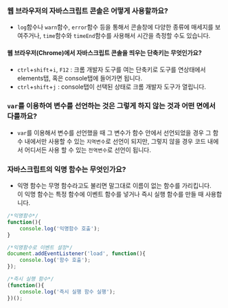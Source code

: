 ### 웹 브라우저의 자바스크립트 콘솔은 어떻게 사용할까요?
* `log`함수나 `warn`함수, `error`함수 등을 통해서 콘솔창에 다양한 종류에 매세지를 보여주거나, `time`함수와 `timeEnd`함수를 사용해서 시간을 측정할 수도 있습니다. 

#### 웹 브라우저(Chrome)에서 자바스크립트 콘솔을 띄우는 단축키는 무엇인가요?
* `ctrl`+`shift`+`i`, `F12` : 크롬 개발자 도구를 여는 단축키로 도구를 연상태에서 elements탭, 혹은 console탭에 들어가면 됩니다.
* `ctrl`+`shift`+`j` : console탭이 선택된 상태로 크롬 개발자 도구가 열립니다.

### `var`를 이용하여 변수를 선언하는 것은 그렇게 하지 않는 것과 어떤 면에서 다를까요?
* `var`를 이용해서 변수를 선언했을 때 그 변수가 함수 안에서 선언되었을 경우 그 함수 내에서만 사용할 수 있는 `지역변수`로 선언이 되지만, 그렇지 않을 경우 코드 내에서 어디서든 사용 할 수 있는 `전역변수`로 선언이 됩니다. 

### 자바스크립트의 익명 함수는 무엇인가요?
* 익명 함수는 무명 함수라고도 불리면 말그대로 이름이 없는 함수를 가리킵니다. <br>
이 익명 함수는 특정 함수에 이벤트 함수를 넣거나 즉시 실행 함수를 만들 때 사용합니다.

```javascript
/*익명함수*/
function(){
	console.log('익명함수 호출');
}
```
```javascript
/*익명함수로 이벤트 설정*/
document.addEventListener('load', function(){
	console.log('함수 호출');
});
```
```javascript
/*즉시 실행 함수*/
(function(){
	console.log('즉시 실행 함수 실행');
})();
```